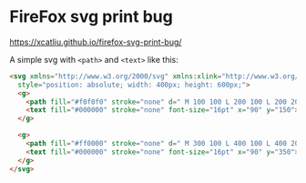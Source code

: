 # FireFox svg print bug

https://xcatliu.github.io/firefox-svg-print-bug/

A simple svg with `<path>` and `<text>` like this:

```html
<svg xmlns="http://www.w3.org/2000/svg" xmlns:xlink="http://www.w3.org/1999/xlink"
  style="position: absolute; width: 400px; height: 600px;">
  <g>
    <path fill="#f0f0f0" stroke="none" d=" M 100 100 L 200 100 L 200 200 L 100 200 L 100 100"></path>
    <text fill="#000000" stroke="none" font-size="16pt" x="90" y="150">Hello World</text>
  </g>

  <g>
    <path fill="#ff0000" stroke="none" d=" M 300 100 L 400 100 L 400 200 L 300 200 L 300 100"></path>
    <text fill="#000000" stroke="none" font-size="16pt" x="90" y="350">Red background</text>
  </g>
</svg>
```
